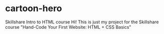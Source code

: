 # cartoon-hero
Skillshare Intro to HTML course
Hi! This is just my project for the Skillshare course "Hand-Code Your First Website: HTML + CSS Basics"
